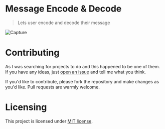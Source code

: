# Message Encode & Decode
> Lets user encode and decode their message

![Capture](https://user-images.githubusercontent.com/45132310/104845098-58c09e80-58dc-11eb-9f66-2e4465a3149b.PNG)

# Contributing
As I was searching for projects to do and this happened to be one of them. If you have any ideas, just [open an issue](https://github.com/SmileyBoy321/Message-Encode-Decode/issues) and tell me what you think.

If you'd like to contribute, please fork the repository and make changes as you'd like. 
Pull requests are warmly welcome.

# Licensing
This project is licensed under [MIT license](https://github.com/SmileyBoy321/Message-Encode-Decode/blob/master/LICENSE). 

